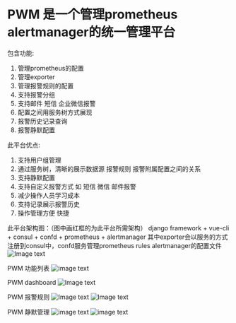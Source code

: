 # PWM 是一个管理prometheus alertmanager的统一管理平台

包含功能:
  1. 管理prometheus的配置
  2. 管理exporter
  3. 管理报警规则的配置
  4. 支持报警分组
  5. 支持邮件 短信 企业微信报警
  6. 配置之间用服务树方式展现
  7. 报警历史记录查询
  8. 报警静默配置

此平台优点:
  1. 支持用户组管理
  2. 通过服务树，清晰的展示数据源 报警规则 报警附属配置之间的关系
  3. 支持静默配置
  4. 支持自定义报警方式 如 短信 微信 邮件报警
  5. 减少操作人员学习成本
  6. 支持记录展示报警历史
  7. 操作管理方便 快捷
  
此平台架构图：（图中画红框的为此平台所需架构）
  django framework + vue-cli + consul + confd + prometheus + alertmanager
  其中exporter会以服务的方式注册到consul中，confd服务管理prometheus rules alertmanager的配置文件
![Image text](https://github.com/yanchao3/PWM/blob/master/img-folder/prometheus.png?raw=true)
  
PWM 功能列表
![image text](https://github.com/yanchao3/PWM/blob/master/img-folder/pwm2.png?raw=true)

PWM dashboard
![Image text](https://github.com/yanchao3/PWM/blob/master/img-folder/dashboard.png?raw=true)

PWM 报警规则
![Image text](https://github.com/yanchao3/PWM/blob/master/img-folder/rules1.png?raw=true)
![Image text](https://github.com/yanchao3/PWM/blob/master/img-folder/rules2.png?raw=true)

PWM 静默管理
![image text](https://github.com/yanchao3/PWM/blob/master/img-folder/silence.png?raw=true)
![image text](https://github.com/yanchao3/PWM/blob/master/img-folder/silence2.png?raw=true)

